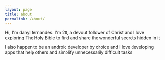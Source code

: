 ```yaml
---
layout: page
title: about
permalink: /about/
---
```


Hi, I'm danyl fernandes. I'm 20, a devout follower of Christ and I love exploring The Holy Bible to find and share the wonderful secrets hidden in it

I also happen to be an android developer by choice and I love developing apps that help others and simplify unnecessarily difficult tasks

